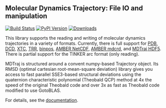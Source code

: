 ## Molecular Dynamics Trajectory: File IO and manipulation

[![Build Status](https://travis-ci.org/rmcgibbo/mdtraj.png?branch=master)](https://travis-ci.org/rmcgibbo/mdtraj)
[![PyPI Version](https://badge.fury.io/py/mdtraj.png)](https://pypi.python.org/pypi/mdtraj/0.4.1)
[![Downloads](https://pypip.in/d/mdtraj/badge.png)](https://pypi.python.org/pypi/mdtraj/0.4.1)

This library supports the reading and writing of molecular dynamics trajectories in a variety of formats. Currently, there is full support for [PDB](http://deposit.rcsb.org/adit/docs/pdb_atom_format.html), [DCD](https://www-s.ks.uiuc.edu/Research/vmd/plugins/molfile/dcdplugin.html),
[XTC](http://manual.gromacs.org/online/xtc.html), [TRR](http://www.gromacs.org/Documentation/File_Formats/.trr_File),
[binpos](https://www-s.ks.uiuc.edu/Research/vmd/plugins/molfile/binposplugin.html), [AMBER NetCDF](http://ambermd.org/netcdf/nctraj.html),
[AMBER mdcrd](http://ambermd.org/formats.html), and [MDTraj HDF5](https://github.com/rmcgibbo/mdtraj/wiki/HDF5-Trajectory-Format).
There is partial support for the TINKER arc format (only reading).

MDTraj is structured around a convent numpy-based Trajectory object. Its RMSD (optimal cartesian
root-mean-square deviation) library gives you access to fast parallel SSE3-based structural
deviations using the quaternion characteristic polynomial (Theobald QCP) method at 4x the
speed of the original Theobald code and over 3x as fast as Theobald code modified to use GotoBLAS.

For details, see the [documentation](http://rmcgibbo.github.io/mdtraj/).
